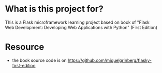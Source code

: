 # What is this project for?
This is a Flask microframework learning project based on book of "Flask Web Development: Developing Web Applications with Python" (First Edition)

# Resource
- the book source code is on https://github.com/miguelgrinberg/flasky-first-edition